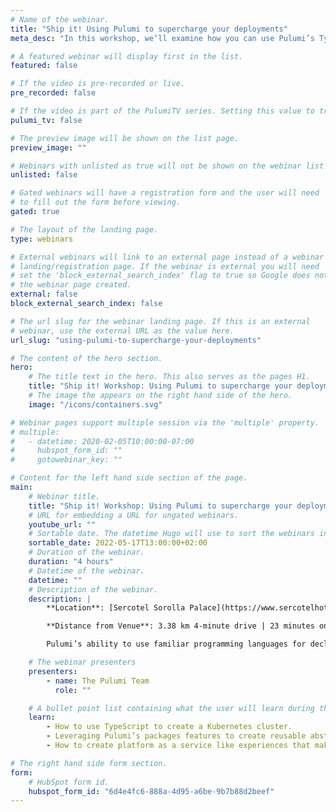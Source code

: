 ```yaml
---
# Name of the webinar.
title: "Ship it! Using Pulumi to supercharge your deployments"
meta_desc: "In this workshop, we’ll examine how you can use Pulumi’s Typescript SDK to create reusable abstractions with Kubernetes that make sense to your developers."

# A featured webinar will display first in the list.
featured: false

# If the video is pre-recorded or live.
pre_recorded: false

# If the video is part of the PulumiTV series. Setting this value to true will list the video in the "PulumiTV" section.
pulumi_tv: false

# The preview image will be shown on the list page.
preview_image: ""

# Webinars with unlisted as true will not be shown on the webinar list
unlisted: false

# Gated webinars will have a registration form and the user will need
# to fill out the form before viewing.
gated: true

# The layout of the landing page.
type: webinars

# External webinars will link to an external page instead of a webinar
# landing/registration page. If the webinar is external you will need
# set the 'block_external_search_index' flag to true so Google does not index
# the webinar page created.
external: false
block_external_search_index: false

# The url slug for the webinar landing page. If this is an external
# webinar, use the external URL as the value here.
url_slug: "using-pulumi-to-supercharge-your-deployments"

# The content of the hero section.
hero:
    # The title text in the hero. This also serves as the pages H1.
    title: "Ship it! Workshop: Using Pulumi to supercharge your deployments"
    # The image the appears on the right hand side of the hero.
    image: "/icons/containers.svg"

# Webinar pages support multiple session via the 'multiple' property.
# multiple:
#   - datetime: 2020-02-05T10:00:00-07:00
#     hubspot_form_id: ""
#     gotowebinar_key: ""

# Content for the left hand side section of the page.
main:
    # Webinar title.
    title: "Ship it! Workshop: Using Pulumi to supercharge your deployments"
    # URL for embedding a URL for ungated webinars.
    youtube_url: ""
    # Sortable date. The datetime Hugo will use to sort the webinars in date order.
    sortable_date: 2022-05-17T13:00:00+02:00
    # Duration of the webinar.
    duration: "4 hours"
    # Datetime of the webinar.
    datetime: ""
    # Description of the webinar.
    description: |
        **Location**: [Sercotel Sorolla Palace](https://www.sercotelhoteles.com/hotel-sorolla-palace/)

        **Distance from Venue**: 3.38 km 4-minute drive | 23 minutes on public transportation | 35-minute walk

        Pulumi’s ability to use familiar programming languages for declarative deployments mean you can very quickly deploy Kubernetes clusters and workloads. In this half day workshop, we’ll examine how you can use Pulumi’s Typescript SDK to create reusable abstractions with Kubernetes that make sense to your developers.

    # The webinar presenters
    presenters:
        - name: The Pulumi Team
          role: ""

    # A bullet point list containing what the user will learn during the webinar.
    learn:
        - How to use TypeScript to create a Kubernetes cluster.
        - Leveraging Pulumi’s packages features to create reusable abstractions to share with your developers.
        - How to create platform as a service like experiences that make deploying to Kubernetes a breeze.

# The right hand side form section.
form:
    # HubSpot form id.
    hubspot_form_id: "6d4e4fc6-888a-4d95-a6be-9b7b88d2beef"
---
```

